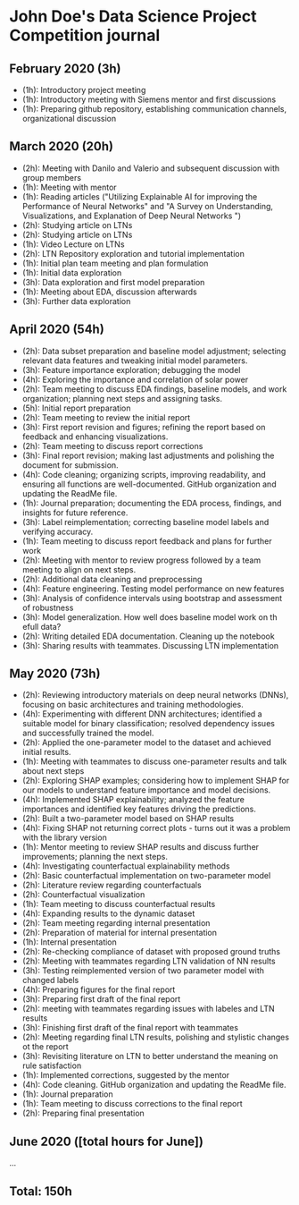 # John Doe's Data Science Project Competition journal

## February 2020 (3h)

- (1h): Introductory project meeting
- (1h): Introductory meeting with Siemens mentor and first discussions
- (1h): Preparing github repository, establishing communication channels, organizational discussion

## March 2020 (20h)
- (2h): Meeting with Danilo and Valerio and subsequent discussion with group members
- (1h): Meeting with mentor
- (1h): Reading articles ("Utilizing Explainable AI for improving the Performance of Neural Networks" and "A Survey on Understanding, Visualizations, and
Explanation of Deep Neural Networks
")
- (2h): Studying article on LTNs
- (2h): Studying article on LTNs
- (1h): Video Lecture on LTNs
- (2h): LTN Repository exploration and tutorial implementation 
- (1h): Initial plan team meeting and plan formulation
- (1h): Initial data exploration
- (3h): Data exploration and first model preparation
- (1h): Meeting about EDA, discussion afterwards
- (3h): Further data exploration

## April 2020 (54h)
- (2h): Data subset preparation and baseline model adjustment; selecting relevant data features and tweaking initial model parameters.
- (3h): Feature importance exploration; debugging the model 
- (4h): Exploring the importance and correlation of solar power
- (2h): Team meeting to discuss EDA findings, baseline models, and work organization; planning next steps and assigning tasks.
- (5h): Initial report preparation
- (2h): Team meeting to review the initial report
- (3h): First report revision and figures; refining the report based on feedback and enhancing visualizations.
- (2h): Team meeting to discuss report corrections
- (3h): Final report revision; making last adjustments and polishing the document for submission.
- (4h): Code cleaning; organizing scripts, improving readability, and ensuring all functions are well-documented. GitHub organization and updating the ReadMe file.
- (1h): Journal preparation; documenting the EDA process, findings, and insights for future reference.
- (3h): Label reimplementation; correcting baseline model labels and verifying accuracy.
- (1h): Team meeting to discuss report feedback and plans for further work
- (2h): Meeting with mentor to review progress followed by a team meeting to align on next steps.
- (2h): Additional data cleaning and preprocessing
- (4h): Feature engineering. Testing model performance on new features
- (3h): Analysis of confidence intervals using bootstrap and assessment of robustness
- (3h): Model generalization. How well does baseline model work on th efull data?
- (2h): Writing detailed EDA documentation. Cleaning up the notebook
- (3h): Sharing results with teammates. Discussing LTN implementation



## May 2020 (73h)
- (2h): Reviewing introductory materials on deep neural networks (DNNs), focusing on basic architectures and training methodologies.
- (4h): Experimenting with different DNN architectures; identified a suitable model for binary classification; resolved dependency issues and successfully trained the model.
- (2h): Applied the one-parameter model to the dataset and achieved initial results.
- (1h): Meeting with teammates to discuss one-parameter results and talk about next steps
- (2h): Exploring SHAP examples; considering how to implement SHAP for our models to understand feature importance and model decisions.
- (4h): Implemented SHAP explainability; analyzed the feature importances and identified key features driving the predictions.
- (2h): Built a two-parameter model based on SHAP results
- (4h): Fixing SHAP not returning correct plots - turns out it was a problem with the library version
- (1h): Mentor meeting to review SHAP results and discuss further improvements; planning the next steps.
- (4h): Investigating counterfactual explainability methods
- (2h): Basic counterfactual implementation on two-parameter model
- (2h): Literature review regarding counterfactuals
- (2h): Counterfactual visualization
- (1h): Team meeting to discuss counterfactual results
- (4h): Expanding results to the dynamic dataset
- (2h): Team meeting regarding internal presentation
- (2h): Preparation of material for internal presentation
- (1h): Internal presentation
- (2h): Re-checking compliance of dataset with proposed ground truths
- (2h): Meeting with teammates regarding LTN validation of NN results
- (3h): Testing reimplemented version of two parameter model with changed labels
- (4h): Preparing figures for the final report
- (3h): Preparing first draft of the final report
- (2h): meeting with teammates regarding issues with labeles and LTN results
- (3h): Finishing first draft of the final report with teammates
- (2h): Meeting regarding final LTN results, polishing and stylistic changes ot the report
- (3h): Revisiting literature on LTN to better understand the meaning on rule satisfaction
- (1h): Implemented corrections, suggested by the mentor
- (4h): Code cleaning. GitHub organization and updating the ReadMe file.
- (1h): Journal preparation
- (1h): Team meeting to discuss corrections to the final report
- (2h): Preparing final presentation

## June 2020 ([total hours for June])

...

## Total: 150h
